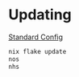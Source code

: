 # Updating 

[Standard Config](https://github.com/Misterio77/nix-starter-configs/tree/main/standard)
```bash
nix flake update
nos
nhs
```
